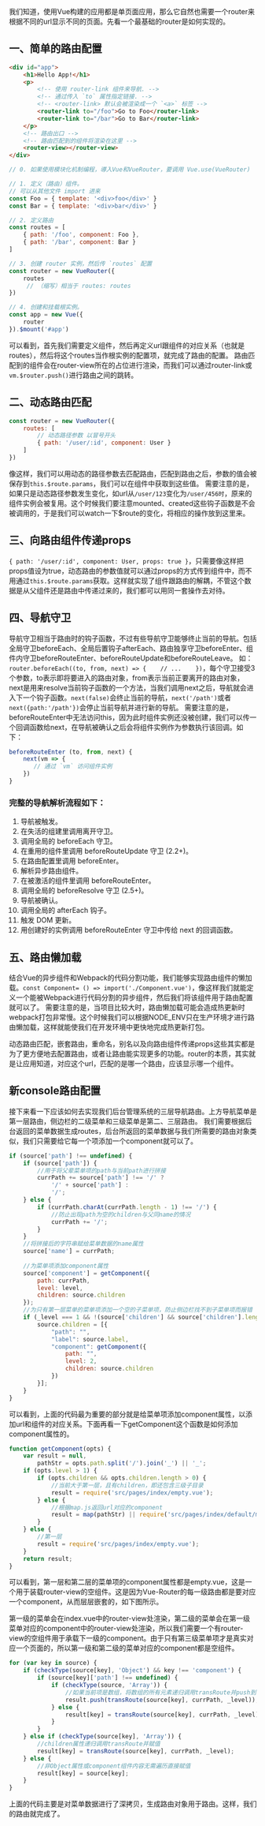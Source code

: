我们知道，使用Vue构建的应用都是单页面应用，那么它自然也需要一个router来根据不同的url显示不同的页面。先看一个最基础的router是如何实现的。

## 一、简单的路由配置

```html
<div id="app">
    <h1>Hello App!</h1>
    <p>
        <!-- 使用 router-link 组件来导航. -->
        <!-- 通过传入 `to` 属性指定链接. -->
        <!-- <router-link> 默认会被渲染成一个 `<a>` 标签 -->
        <router-link to="/foo">Go to Foo</router-link>
        <router-link to="/bar">Go to Bar</router-link>
    </p>
    <!-- 路由出口 -->
    <!-- 路由匹配到的组件将渲染在这里 -->
    <router-view></router-view>
</div>
```

```javascript
// 0. 如果使用模块化机制编程，導入Vue和VueRouter，要调用 Vue.use(VueRouter)

// 1. 定义（路由）组件。
// 可以从其他文件 import 进来
const Foo = { template: '<div>foo</div>' }
const Bar = { template: '<div>bar</div>' }

// 2. 定义路由
const routes = [
    { path: '/foo', component: Foo },
    { path: '/bar', component: Bar }
]

// 3. 创建 router 实例，然后传 `routes` 配置
const router = new VueRouter({
    routes
     // （缩写）相当于 routes: routes
})

// 4. 创建和挂载根实例。
const app = new Vue({
    router
}).$mount('#app')
```

可以看到，首先我们需要定义组件，然后再定义url跟组件的对应关系（也就是routes），然后将这个routes当作根实例的配置项，就完成了路由的配置。
路由匹配到的组件会在router-view所在的占位进行渲染，而我们可以通过router-link或`vm.$router.push()`进行路由之间的跳转。

## 二、动态路由匹配
```javascript
const router = new VueRouter({
    routes: [
        // 动态路径参数 以冒号开头
        { path: '/user/:id', component: User }
    ]
})
```

像这样，我们可以用动态的路径参数去匹配路由，匹配到路由之后，参数的值会被保存到`this.$route.params`，我们可以在组件中获取到这些值。
需要注意的是，如果只是动态路径参数发生变化，如url从`/user/123`变化为`/user/456时`，原来的组件实例会被复用。这个时候我们要注意mounted、created这些钩子函数是不会被调用的，于是我们可以watch一下$route的变化，将相应的操作放到这里来。

## 三、向路由组件传递props

`{ path: '/user/:id', component: User, props: true }`，只需要像这样把props值设为true，动态路由的参数值就可以通过props的方式传到组件中，而不用通过`this.$route.params`获取。这样就实现了组件跟路由的解耦，不管这个数据是从父组件还是路由中传递过来的，我们都可以用同一套操作去对待。

## 四、导航守卫

导航守卫相当于路由时的钩子函数，不过有些导航守卫能够终止当前的导航。包括全局守卫beforeEach、全局后置钩子afterEach、路由独享守卫beforeEnter、组件内守卫beforeRouteEnter、beforeRouteUpdate和beforeRouteLeave。
如：`router.beforeEach((to, from, next) => {    // ...    })`，每个守卫接受3个参数，to表示即将要进入的路由对象，from表示当前正要离开的路由对象，next是用来resolve当前钩子函数的一个方法，当我们调用next之后，导航就会进入下一个钩子函数。`next(false)`会终止当前的导航，`next('/path')`或者`next({path:'/path'})`会停止当前导航并进行新的导航。
需要注意的是，beforeRouteEnter中无法访问this，因为此时组件实例还没被创建，我们可以传一个回调函数给next，在导航被确认之后会将组件实例作为参数执行该回调。如下：
```javascript
beforeRouteEnter (to, from, next) {
    next(vm => {
       // 通过 `vm` 访问组件实例
    })
}
```

### 完整的导航解析流程如下：

1. 导航被触发。
2. 在失活的组建里调用离开守卫。
3. 调用全局的 beforeEach 守卫。
4. 在重用的组件里调用 beforeRouteUpdate 守卫 (2.2+)。
5. 在路由配置里调用 beforeEnter。
6. 解析异步路由组件。
7. 在被激活的组件里调用 beforeRouteEnter。
8. 调用全局的 beforeResolve 守卫 (2.5+)。
9. 导航被确认。
10. 调用全局的 afterEach 钩子。
11. 触发 DOM 更新。
12. 用创建好的实例调用 beforeRouteEnter 守卫中传给 next 的回调函数。


## 五、路由懒加载
结合Vue的异步组件和Webpack的代码分割功能，我们能够实现路由组件的懒加载。`const Component= () => import('./Component.vue')`，像这样我们就能定义一个能被Webpack进行代码分割的异步组件，然后我们将该组件用于路由配置就可以了。
需要注意的是，当项目比较大时，路由懒加载可能会造成热更新时webpack打包非常慢。这个时候我们可以根据NODE_ENV只在生产环境才进行路由懒加载，这样就能使我们在开发环境中更快地完成热更新打包。


动态路由匹配，嵌套路由，重命名，别名以及向路由组件传递props这些其实都是为了更方便地去配置路由，或者让路由能实现更多的功能。router的本质，其实就是让应用知道，对应这个url，匹配的是哪一个路由，应该显示哪一个组件。

## 新console路由配置
接下来看一下应该如何去实现我们后台管理系统的三层导航路由。上方导航菜单是第一层路由，侧边栏的二级菜单和三级菜单是第二、三层路由。
我们需要根据后台返回的菜单数据生成routes，后台所返回的菜单数据与我们所需要的路由对象类似，我们只需要给它每一个项添加一个component就可以了。
```javascript
if (source['path'] !== undefined) {
    if (source['path']) {
        //用于将父辈菜单项的path与当前path进行拼接
        currPath += source['path'] !== '/' ?
            '/' + source['path'] :
            '/';
    } else {
        if (currPath.charAt(currPath.length - 1) !== '/') {
            //防止出现path为空的children与父同name的情况
            currPath += '/';
        }
    }
    //将拼接后的字符串赋给菜单数据的name属性
    source['name'] = currPath;
 
    //为菜单项添加component属性
    source['component'] = getComponent({
        path: currPath,
        level: level,
        children: source.children
    });
    //为只有第一层菜单的菜单项添加一个空的子菜单项，防止侧边栏找不到子菜单项而报错
    if (_level === 1 && !(source['children'] && source['children'].length)) {
        source.children = [{
            "path": "",
            "label": source.label,
            "component": getComponent({
                path: "",
                level: 2,
                children: source.children
            })
        }];
    }
}
```

可以看到，上面的代码最为重要的部分就是给菜单项添加component属性，以添加url和组件的对应关系。下面再看一下getComponent这个函数是如何添加component属性的。
```javascript
function getComponent(opts) {
    var result = null,
        pathStr = opts.path.split('/').join('_') || '_';
    if (opts.level > 1) {
        if (opts.children && opts.children.length > 0) {
            //当前大于第一层，且有children，即还包含三级子目录
            result = require('src/pages/index/empty.vue');
        } else {
            //根据map.js返回url对应的component
            result = map(pathStr) || require('src/pages/index/default/main.vue');
        }
    } else {
        //第一层
        result = require('src/pages/index/empty.vue');
    }
    return result;
}
```

可以看到，第一层和第二层的菜单项的component属性都是empty.vue，这是一个用于装载router-view的空组件。这是因为Vue-Router的每一级路由都是要对应一个component，从而层层嵌套的，如下图所示。


第一级的菜单会在index.vue中的router-view处渲染，第二级的菜单会在第一级菜单对应的component中的router-view处渲染，所以我们需要一个有router-view的空组件用于承载下一级的component。由于只有第三级菜单项才是真实对应一个页面的，所以第一级和第二级的菜单对应的component都是空组件。
```javascript
for (var key in source) {
    if (checkType(source[key], 'Object') && key !== 'component') {
        if (source[key]['path'] !== undefined) {
            if (checkType(source, 'Array')) {  
                //如果当前项是数组，将数组的所有元素递归调用transRoute并push到result中
                result.push(transRoute(source[key], currPath, _level));
            } else {
                result[key] = transRoute(source[key], currPath, _level);
            }
        }
    } else if (checkType(source[key], 'Array')) {
        //children属性递归调用transRoute并赋值
        result[key] = transRoute(source[key], currPath, _level);
    } else {   
        //非Object属性或component组件内容无需遍历直接赋值
        result[key] = source[key];
    }
}
```

上面的代码主要是对菜单数据进行了深拷贝，生成路由对象用于路由。这样，我们的路由就完成了。
